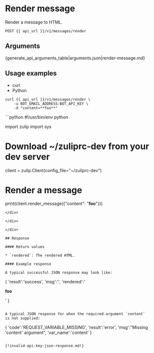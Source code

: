 # Render message

Render a message to HTML.

`POST {{ api_url }}/v1/messages/render`

## Arguments

{generate_api_arguments_table|arguments.json|render-message.md}

## Usage examples
<div class="code-section" markdown="1">
<ul class="nav">
<li data-language="curl">curl</li>
<li data-language="python">Python</li>
</ul>
<div class="blocks">

<div data-language="curl" markdown="1">

```
curl {{ api_url }}/v1/messages/render \
    -u BOT_EMAIL_ADDRESS:BOT_API_KEY \
    -d "content=**foo**"

```
</div>

<div data-language="python" markdown="1">
```python
#!/usr/bin/env python

import zulip
import sys

# Download ~/zuliprc-dev from your dev server
client = zulip.Client(config_file="~/zuliprc-dev")

# Render a message
print(client.render_message({"content": "**foo**"}))
```
</div>

</div>

</div>

## Response

#### Return values

* `rendered`: The rendered HTML.

#### Example response

A typical successful JSON response may look like:

```
{
    'result':'success',
    'msg':'',
    'rendered':'<p><strong>foo</strong></p>'
}
```

A typical JSON response for when the required argument `content`
is not supplied:

```
{
    'code':'REQUEST_VARIABLE_MISSING',
    'result':'error',
    'msg':"Missing 'content' argument",
    'var_name':'content'
}
```

{!invalid-api-key-json-response.md!}
